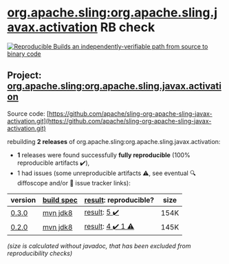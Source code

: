 [org.apache.sling:org.apache.sling.javax.activation](https://search.maven.org/artifact/org.apache.sling/org.apache.sling.javax.activation/) RB check
=======

[![Reproducible Builds](https://reproducible-builds.org/images/logos/rb.svg) an independently-verifiable path from source to binary code](https://reproducible-builds.org/)

## Project: [org.apache.sling:org.apache.sling.javax.activation](https://search.maven.org/artifact/org.apache.sling/org.apache.sling.javax.activation/)

Source code: [https://github.com/apache/sling-org-apache-sling-javax-activation.git](https://github.com/apache/sling-org-apache-sling-javax-activation.git)

rebuilding **2 releases** of org.apache.sling:org.apache.sling.javax.activation:
- **1** releases were found successfully **fully reproducible** (100% reproducible artifacts :heavy_check_mark:),
- 1 had issues (some unreproducible artifacts :warning:, see eventual :mag: diffoscope and/or :memo: issue tracker links):

| version | [build spec](/BUILDSPEC.md) | [result](https://reproducible-builds.org/docs/jvm/): reproducible? | size |
| -- | --------- | ------ | -- |
| [0.3.0](https://search.maven.org/artifact/org.apache.sling/org.apache.sling.javax.activation/0.3.0/pom) | [mvn jdk8](org.apache.sling.javax.activation-0.3.0.buildspec) | [result](org.apache.sling.javax.activation-0.3.0.buildinfo): [5 :heavy_check_mark: ](org.apache.sling.javax.activation-0.3.0.buildcompare) | 154K |
| [0.2.0](https://search.maven.org/artifact/org.apache.sling/org.apache.sling.javax.activation/0.2.0/pom) | [mvn jdk8](org.apache.sling.javax.activation-0.2.0.buildspec) | [result](org.apache.sling.javax.activation-0.2.0.buildinfo): [4 :heavy_check_mark:  1 :warning:](org.apache.sling.javax.activation-0.2.0.buildcompare) | 145K |

<i>(size is calculated without javadoc, that has been excluded from reproducibility checks)</i>

